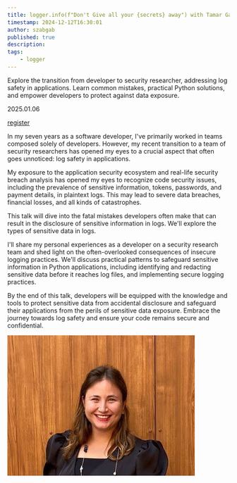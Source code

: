 ```yaml
---
title: logger.info(f"Don't Give all your {secrets} away") with Tamar Galer
timestamp: 2024-12-12T16:30:01
author: szabgab
published: true
description:
tags:
    - logger
---
```


Explore the transition from developer to security researcher, addressing log safety in applications. Learn common mistakes, practical Python solutions, and empower developers to protect against data exposure.


2025.01.06

<a class="button is-primary" href="https://www.meetup.com/code-mavens/events/305045436/">register</a>

In my seven years as a software developer, I've primarily worked in teams composed solely of developers. However, my recent transition to a team of security researchers has opened my eyes to a crucial aspect that often goes unnoticed: log safety in applications.

My exposure to the application security ecosystem and real-life security breach analysis has opened my eyes to recognize code security issues, including the prevalence of sensitive information, tokens, passwords, and payment details, in plaintext logs. This may lead to severe data breaches, financial losses, and all kinds of catastrophes.

This talk will dive into the fatal mistakes developers often make that can result in the disclosure of sensitive information in logs. We'll explore the types of sensitive data in logs.

I'll share my personal experiences as a developer on a security research team and shed light on the often-overlooked consequences of insecure logging practices. We'll discuss practical patterns to safeguard sensitive information in Python applications, including identifying and redacting sensitive data before it reaches log files, and implementing secure logging practices.

By the end of this talk, developers will be equipped with the knowledge and tools to protect sensitive data from accidental disclosure and safeguard their applications from the perils of sensitive data exposure. Embrace the journey towards log safety and ensure your code remains secure and confidential.


![](images/tamar-galer.jpg)
